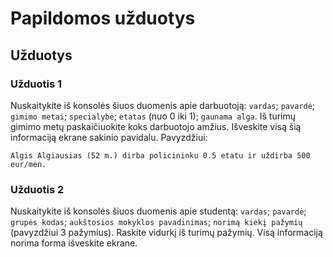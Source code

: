 # Papildomos užduotys

## Užduotys

### Užduotis 1

Nuskaitykite iš konsolės šiuos duomenis apie darbuotoją: `vardas`; `pavardė`; `gimimo metai`; `specialybė`; `etatas` (nuo 0 iki 1); `gaunama alga`. Iš turimų gimimo metų paskaičiuokite koks darbuotojo amžius. Išveskite visą šią informaciją ekrane sakinio pavidalu. Pavyzdžiui:

```
Algis Algiausias (52 m.) dirba policininku 0.5 etatu ir uždirba 500 eur/mėn.
```

### Užduotis 2

Nuskaitykite iš konsolės šiuos duomenis apie studentą: `vardas`; `pavardė`; `grupės kodas`; `aukštosios mokyklos pavadinimas`; `norimą kiekį pažymių` (pavyzdžiui 3 pažymius). Raskite vidurkį iš turimų pažymių. Visą informaciją norima forma išveskite ekrane.

<!-- ## Užduotis 3

Nuskaitykite iš konsolės duomenis apie du automobilius, kiekvieno automobilio duomenys: `markė`; `modelis`; `gamybos metai`; `darbinis tūris`; `rida`; `ar yra galiojanti techninė apžiūra`. Iš pradžių nuskaitinėkite viską kas priklauso pirmąjam automobiliui, tuomet - antrąjam. Visus nuskaitytus duomenis išveskite lentelėje. Pavyzdžiui:

```
+-------+---------+---------------+-------------+---------+---------------+
| Marke | Modelis | Gamybos metai | Darb. turis | Rida    | Techninė apž. |
+-------+---------+---------------+-------------+---------+---------------+
| pirm  | asdf    | 2005          | 1.6         | 197240  | false         |
+-------+---------+---------------+-------------+---------+---------------+
| antr  | sgfdhfg | 2018          | 2.0         | 14974   | true          |
+-------+---------+---------------+-------------+---------+---------------+
``` -->
